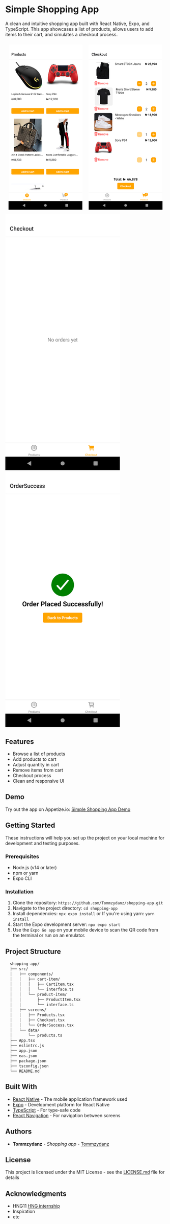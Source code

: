 # Simple Shopping App

A clean and intuitive shopping app built with React Native, Expo, and TypeScript. This app showcases a list of products, allows users to add items to their cart, and simulates a checkout process.


<div style="display: flex; flex-wrap: wrap;">
  <div style="flex: 1; margin: 10px;">
    <img src="assets/screenshots/products.png" alt="App Screenshot - Product" width="360"/>
  </div>
  <div style="flex: 1; margin: 10px;">
    <img src="assets/screenshots/checkout.png" alt="App Screenshot - Checkout" width="360"/>
  </div>
</div>
    <img src="assets/screenshots/no_order.png" alt="App Screenshot - No Order Yet" width="360"/>
    <img src="assets/screenshots/ordered.png" alt="App Screenshot - OrderSuccess" width="360"/>



## Features

- Browse a list of products
- Add products to cart
- Adjust quantity in cart
- Remove items from cart
- Checkout process
- Clean and responsive UI

## Demo

Try out the app on Appetize.io: [Simple Shopping App Demo](https://appetize.io/app/s6xmwa3tbwy4nejjscmcor54fu)

## Getting Started

These instructions will help you set up the project on your local machine for development and testing purposes.

### Prerequisites

- Node.js (v14 or later)
- npm or yarn
- Expo CLI

### Installation

1. Clone the repository: 
   `https://github.com/Tommzydanz/shopping-app.git`
2. Navigate to the project directory: 
   `cd shopping-app`
3. Install dependencies: `npx expo install`
   or If you're using yarn: `yarn install`
4. Start the Expo development server:
   `npx expo start`
5. Use the `Expo Go app` on your mobile device to scan the QR code from the terminal or run on an emulator.

## Project Structure
      shopping-app/
      ├── src/
      │   ├── components/
      │   │   ├── cart-item/
      │   │   │   ├── CartItem.tsx
      │   │   │   └── interface.ts
      │   │   └── product-item/
      │   │       ├── ProductItem.tsx
      │   │       └── interface.ts
      │   ├── screens/ 
      │   │   ├── Products.tsx
      │   │   ├── Checkout.tsx
      │   │   └── OrderSuccess.tsx
      │   └── data/
      │       └── products.ts
      ├── App.tsx
      ├── eslintrc.js
      ├── app.json
      ├── eas.json
      ├── package.json
      ├── tsconfig.json
      └── README.md

## Built With

- [React Native](https://reactnative.dev/) - The mobile application framework used
- [Expo](https://expo.dev/) - Development platform for React Native
- [TypeScript](https://www.typescriptlang.org/) - For type-safe code
- [React Navigation](https://reactnavigation.org/) - For navigation between screens


## Authors

- **Tommzydanz** - *Shopping app* - [Tommzydanz](https://github.com/Tommzydanz)


## License

This project is licensed under the MIT License - see the [LICENSE.md](LICENSE.md) file for details

## Acknowledgments

- HNG11 [HNG internship](https://hng.tech/internship)
- Inspiration
- etc
